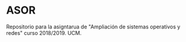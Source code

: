 # ASOR
Repositorio para la asigntarua de "Ampliación de sistemas operativos y redes" curso 2018/2019. UCM.
